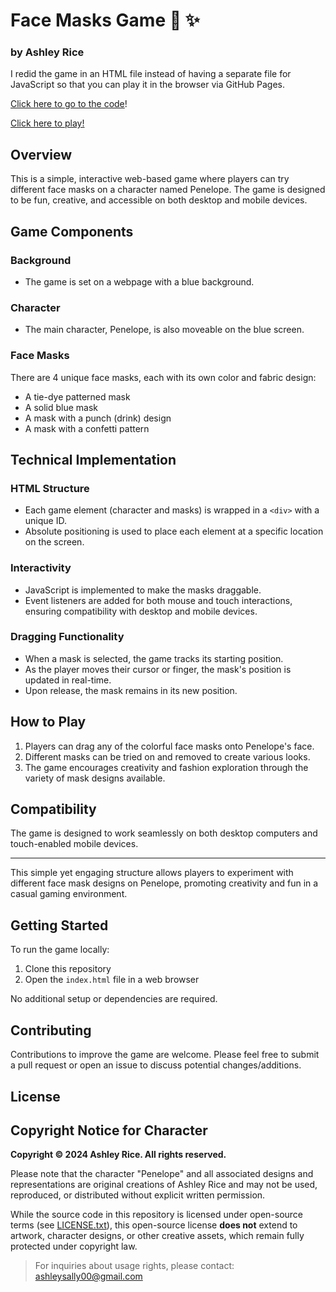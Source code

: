 # Face Masks Game 💖 ✨

### by Ashley Rice

I redid the game in an HTML file instead of having a separate file for JavaScript so that you can play it in the browser via GitHub Pages.

[Click here to go to the code](https://github.com/ashleysally00/FaceMaskGame_for_browser)!

[Click here to play!](https://ashleysally00.github.io/FaceMaskGame_for_browser/)

## Overview

This is a simple, interactive web-based game where players can try different face masks on a character named Penelope. The game is designed to be fun, creative, and accessible on both desktop and mobile devices.

## Game Components

### Background
- The game is set on a webpage with a blue background.

### Character
- The main character, Penelope, is also moveable on the blue screen.


### Face Masks
There are 4 unique face masks, each with its own color and fabric design:
- A tie-dye patterned mask
- A solid blue mask
- A mask with a punch (drink) design
- A mask with a confetti pattern

## Technical Implementation

### HTML Structure
- Each game element (character and masks) is wrapped in a `<div>` with a unique ID.
- Absolute positioning is used to place each element at a specific location on the screen.

### Interactivity
- JavaScript is implemented to make the masks draggable.
- Event listeners are added for both mouse and touch interactions, ensuring compatibility with desktop and mobile devices.

### Dragging Functionality
- When a mask is selected, the game tracks its starting position.
- As the player moves their cursor or finger, the mask's position is updated in real-time.
- Upon release, the mask remains in its new position.

## How to Play

1. Players can drag any of the colorful face masks onto Penelope's face.
2. Different masks can be tried on and removed to create various looks.
3. The game encourages creativity and fashion exploration through the variety of mask designs available.

## Compatibility

The game is designed to work seamlessly on both desktop computers and touch-enabled mobile devices.

---

This simple yet engaging structure allows players to experiment with different face mask designs on Penelope, promoting creativity and fun in a casual gaming environment.

## Getting Started

To run the game locally:

1. Clone this repository
2. Open the `index.html` file in a web browser

No additional setup or dependencies are required.

## Contributing

Contributions to improve the game are welcome. Please feel free to submit a pull request or open an issue to discuss potential changes/additions.

## License

## Copyright Notice for Character

**Copyright © 2024 Ashley Rice. All rights reserved.**

Please note that the character "Penelope" and all associated designs and representations are original creations of Ashley Rice and may not be used, reproduced, or distributed without explicit written permission.

While the source code in this repository is licensed under open-source terms (see [LICENSE.txt](LICENSE.txt)), this open-source license **does not** extend to artwork, character designs, or other creative assets, which remain fully protected under copyright law.

> For inquiries about usage rights, please contact: ashleysally00@gmail.com


